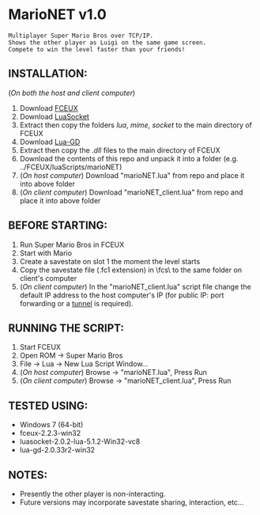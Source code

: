 # MarioNET v1.0

	Multiplayer Super Mario Bros over TCP/IP.
	Shows the other player as Luigi on the same game screen.
	Compete to win the level faster than your friends!

## INSTALLATION:
(*On both the host and client computer*)
 1. Download [FCEUX](http://sourceforge.net/projects/fceultra/files/Binaries/2.2.3/fceux-2.2.3-win32.zip/download)
 2. Download [LuaSocket](http://files.luaforge.net/releases/luasocket/luasocket/luasocket-2.0.2/luasocket-2.0.2-lua-5.1.2-Win32-vc8.zip)
 3. Extract then copy the folders *lua*, *mime*, *socket* to the main directory of FCEUX
 4. Download [Lua-GD](https://sourceforge.net/projects/lua-gd/files/latest/download)
 5. Extract then copy the *.dll* files to the main directory of FCEUX
 6. Download the contents of this repo and unpack it into a folder (e.g. ../FCEUX/luaScripts/marioNET)
 7. (*On host computer*) Download "marioNET.lua" from repo and place it into above folder
 8. (*On client computer*) Download "marioNET_client.lua" from repo and place it into above folder

## BEFORE STARTING:
 1. Run Super Mario Bros in FCEUX
 2. Start with Mario
 3. Create a savestate on slot 1 the moment the level starts
 4. Copy the savestate file (.fc1 extension) in \fcs\ to the same folder on client's computer
 5. (*On client computer*) In the "marioNET_client.lua" script file change the default IP address to the host computer's IP (for public IP: port forwarding or a [tunnel](https://ngrok.com/docs#tcp) is required).

## RUNNING THE SCRIPT:
 1. Start FCEUX
 2. Open ROM -> Super Mario Bros
 3. File -> Lua -> New Lua Script Window...
 4. (*On host computer*) Browse -> "marioNET.lua", Press Run
 5. (*On client computer*) Browse -> "marioNET_client.lua", Press Run

## TESTED USING:
 * Windows 7 (64-bit)
 * fceux-2.2.3-win32
 * luasocket-2.0.2-lua-5.1.2-Win32-vc8
 * lua-gd-2.0.33r2-win32

## NOTES:
 * Presently the other player is non-interacting.
 * Future versions may incorporate savestate sharing, interaction, etc...
